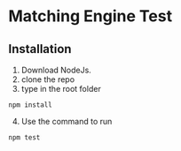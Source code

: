 # Matching Engine Test

## Installation

1. Download NodeJs.
2. clone the repo
3. type in the root folder

```
npm install
```

4. Use the command to run

```
npm test
```
